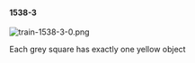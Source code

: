 #### 1538-3
![train-1538-3-0.png](https://github.com/lil-lab/nlvr/raw/master/nlvr/train/images/18/train-1538-3-0.png "train-1538-3-0.png")

Each grey square has exactly one yellow object